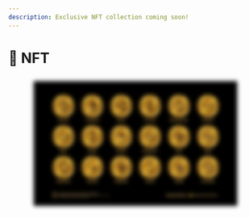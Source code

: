 ```yaml
---
description: Exclusive NFT collection coming soon!
---
```


# 📸 NFT

<figure><img src="../../.gitbook/assets/teaser.png" alt=""><figcaption></figcaption></figure>
